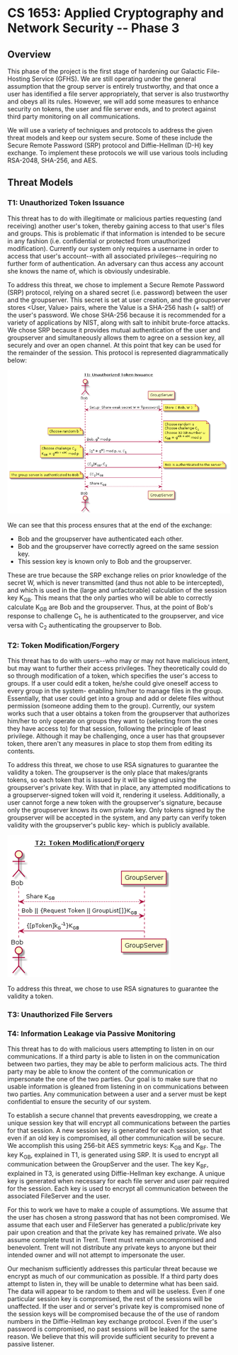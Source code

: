 # CS 1653: Applied Cryptography and Network Security -- Phase 3 #
## Overview ##

This phase of the project is the first stage of hardening our Galactic File-Hosting Service (GFHS). We are still operating under the general assumption that the group server is entirely trustworthy, and that once a user has identified a file server appropriately, that server is also trustworthy and obeys all its rules. However, we will add some measures to enhance security on tokens, the user and file server ends, and to protect against third party monitoring on all communications.

We will use a variety of techniques and protocols to address the given threat models and keep our system secure. Some of these include the Secure Remote Password (SRP) protocol and Diffie-Hellman (D-H) key exchange. To implement these protocols we will use various tools including RSA-2048, SHA-256, and AES.



## Threat Models ##
### T1: Unauthorized Token Issuance ###
This threat has to do with illegitimate or malicious parties requesting (and receiving) another user's token, thereby gaining access to that user's files and groups. This is problematic if that information is intended to be secure in any fashion (i.e. confidential or protected from unauthorized modification). Currently our system only requires a username in order to access that user's account--with all associated privileges--requiring no further form of authentication. An adversary can thus access any account she knows the name of, which is obviously undesirable.  


To address this threat, we chose to implement a Secure Remote Password (SRP) protocol, relying on a shared secret (i.e. password) between the user and the groupserver. This secret is set at user creation, and the groupserver stores <User, Value> pairs, where the Value is a SHA-256 hash (+ salt!) of the user's password. We chose SHA-256 because it is recommended for a variety of applications by NIST, along with salt to inhibit brute-force attacks. We chose SRP because it provides mutual authentication of the user and groupserver and simultaneously allows them to agree on a session key, all securely and over an open channel. At this point that key can be used for the remainder of the session. This protocol is represented diagrammatically below:  

![Image of SRP](./img/T1.png)  

We can see that this process ensures that at the end of the exchange:
-   Bob and the groupserver have authenticated each other.
-   Bob and the groupserver have correctly agreed on the same session key.
-   This session key is known only to Bob and the groupserver.

These are true because the SRP exchange relies on prior knowledge of the secret W, which is never transmitted (and thus not able to be intercepted), and which is used in the (large and unfactorable) calculation of the session key K<sub>GB</sub>. This means that the only parties who will be able to correctly calculate K<sub>GB</sub> are Bob and the groupserver. Thus, at the point of Bob's response to challenge C<sub>1</sub>, he is authenticated to the groupserver, and vice versa with C<sub>2</sub> authenticating the groupserver to Bob.



### T2: Token Modification/Forgery ###
This threat has to do with users--who may or may not have malicious intent, but may want to further their access privileges. They theoretically could do so through modification of a token, which specifies the user's access to groups. If a user could edit a token, he/she could give oneself access to every group in the system- enabling him/her to manage files in the group. Essentially, that user could get into a group and add or delete files without permission (someone adding them to the group). Currently, our system works such that a user obtains a token from the groupserver that authorizes him/her to only operate on groups they want to (selecting from the ones they have access to) for that session, following the principle of least privilege. Although it may be challenging, once a user has that groupsever token, there aren't any measures in place to stop them from editing its contents.

To address this threat, we chose to use RSA signatures to guarantee the validity a token. The groupserver is the only place that makes/grants tokens, so each token that is issued by it will be signed using the groupserver's private key. With that in place, any attempted modifications to a groupserver-signed token will void it, rendering it useless. Additionally, a user cannot forge a new token with the groupserver's signature, because only the groupserver knows its own private key. Only tokens signed by the groupserver will be accepted in the system, and any party can verify token validity with the groupserver's public key- which is publicly available.

![Image of Token Signature](./img/T2.png)  

To address this threat, we chose to use RSA signatures to guarantee the validity a token.

### T3: Unauthorized File Servers ###

### T4: Information Leakage via Passive Monitoring ###
This threat has to do with malicious users attempting to listen in on our communications. If a third party is able to listen in on the communication between two parties, they may be able to perform malicious acts. The third party may be able to know the content of the communication or impersonate the one of the two parties. Our goal is to make sure that no usable information is gleaned from listening in on communications between two parties. Any communication between a user and a server must be kept confidential to ensure the security of our system.

To establish a secure channel that prevents eavesdropping, we create a unique session key that will encrypt all communications between the parties for that session. A new session key is generated for each session, so that even if an old key is compromised, all other communication will be secure. We accomplish this using 256-bit AES symmetric keys: K<sub>GB</sub> and K<sub>BF</sub>. The key K<sub>GB</sub>, explained in T1, is generated using SRP. It is used to encrypt all communication between the GroupServer and the user. The key K<sub>BF</sub>, explained in T3, is generated using Diffie-Hellman key exchange. A unique key is generated when necessary for each file server and user pair required for the session. Each key is used to encrypt all communication between the associated FileServer and the user.

For this to work we have to make a couple of assumptions. We assume that the user has chosen a strong password that has not been compromised. We assume that each user and FileServer has generated a public/private key pair upon creation and that the private key has remained private. We also assume complete trust in Trent. Trent must remain uncompromised and benevolent. Trent will not distribute any private keys to anyone but their intended owner and will not attempt to impersonate the user.

Our mechanism sufficiently addresses this particular threat because we encrypt as much of our communication as possible. If a third party does attempt to listen in, they will be unable to determine what has been said. The data will appear to be random to them and will be useless. Even if one particular session key is compromised, the rest of the sessions will be unaffected. If the user and or server's private key is compromised none of the session keys will be compromised because the of the use of random numbers in the Diffie-Hellman key exchange protocol. Even if the user's password is compromised, no past sessions will be leaked for the same reason. We believe that this will provide sufficient security to prevent a passive listener.
